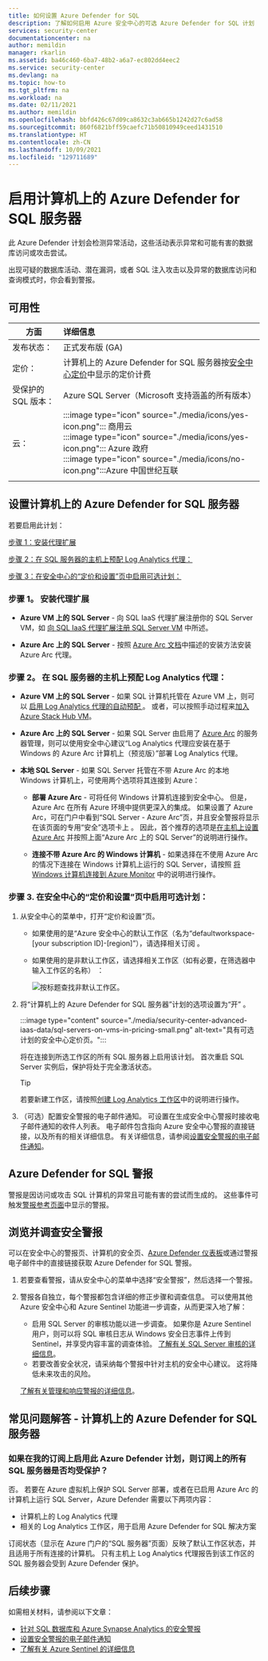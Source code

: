 ```yaml
---
title: 如何设置 Azure Defender for SQL
description: 了解如何启用 Azure 安全中心的可选 Azure Defender for SQL 计划
services: security-center
documentationcenter: na
author: memildin
manager: rkarlin
ms.assetid: ba46c460-6ba7-48b2-a6a7-ec802dd4eec2
ms.service: security-center
ms.devlang: na
ms.topic: how-to
ms.tgt_pltfrm: na
ms.workload: na
ms.date: 02/11/2021
ms.author: memildin
ms.openlocfilehash: bbfd426c67d09ca8632c3ab665b1242d27c6ad58
ms.sourcegitcommit: 860f6821bff59caefc71b50810949ceed1431510
ms.translationtype: HT
ms.contentlocale: zh-CN
ms.lasthandoff: 10/09/2021
ms.locfileid: "129711689"
---
```

# <a name="enable-azure-defender-for-sql-servers-on-machines"></a>启用计算机上的 Azure Defender for SQL 服务器 

此 Azure Defender 计划会检测异常活动，这些活动表示异常和可能有害的数据库访问或攻击尝试。

出现可疑的数据库活动、潜在漏洞，或者 SQL 注入攻击以及异常的数据库访问和查询模式时，你会看到警报。

## <a name="availability"></a>可用性

|方面|详细信息|
|----|:----|
|发布状态：|正式发布版 (GA)|
|定价：|计算机上的 Azure Defender for SQL 服务器按[安全中心定价](https://azure.microsoft.com/pricing/details/security-center/)中显示的定价计费|
|受保护的 SQL 版本：|Azure SQL Server（Microsoft 支持涵盖的所有版本）|
|云：|:::image type="icon" source="./media/icons/yes-icon.png"::: 商用云<br>:::image type="icon" source="./media/icons/yes-icon.png"::: Azure 政府<br>:::image type="icon" source="./media/icons/no-icon.png":::Azure 中国世纪互联|
|||

## <a name="set-up-azure-defender-for-sql-servers-on-machines"></a>设置计算机上的 Azure Defender for SQL 服务器

若要启用此计划：

[步骤 1：安装代理扩展](#step-1-install-the-agent-extension)

[步骤 2：在 SQL 服务器的主机上预配 Log Analytics 代理：](#step-2-provision-the-log-analytics-agent-on-your-sql-servers-host)

[步骤 3：在安全中心的“定价和设置”页中启用可选计划：](#step-3-enable-the-optional-plan-in-security-centers-pricing-and-settings-page)


### <a name="step-1-install-the-agent-extension"></a>步骤 1。 安装代理扩展

- **Azure VM 上的 SQL Server** - 向 SQL IaaS 代理扩展注册你的 SQL Server VM，如 [向 SQL IaaS 代理扩展注册 SQL Server VM](../azure-sql/virtual-machines/windows/sql-agent-extension-manually-register-single-vm.md) 中所述。

- **Azure Arc 上的 SQL Server** - 按照 [Azure Arc 文档](../azure-arc/servers/manage-vm-extensions.md)中描述的安装方法安装 Azure Arc 代理。

### <a name="step-2-provision-the-log-analytics-agent-on-your-sql-servers-host"></a>步骤 2。 在 SQL 服务器的主机上预配 Log Analytics 代理：

- **Azure VM 上的 SQL Server** - 如果 SQL 计算机托管在 Azure VM 上，则可以 [启用 Log Analytics 代理的自动预配 <a name="auto-provision-mma"></a>](security-center-enable-data-collection.md#auto-provision-mma)。 或者，可以按照手动过程来[加入 Azure Stack Hub VM](quickstart-onboard-machines.md?pivots=azure-portal#onboard-your-azure-stack-hub-vms)。
- **Azure Arc 上的 SQL Server** - 如果 SQL Server 由启用了 [Azure Arc](../azure-arc/index.yml) 的服务器管理，则可以使用安全中心建议“Log Analytics 代理应安装在基于 Windows 的 Azure Arc 计算机上（预览版）”部署 Log Analytics 代理。

- **本地 SQL Server** - 如果 SQL Server 托管在不带 Azure Arc 的本地 Windows 计算机上，可使用两个选项将其连接到 Azure：
    
    - **部署 Azure Arc** - 可将任何 Windows 计算机连接到安全中心。 但是，Azure Arc 在所有 Azure 环境中提供更深入的集成。 如果设置了 Azure Arc，可在门户中看到“SQL Server - Azure Arc”页，并且安全警报将显示在该页面的专用“安全”选项卡上 。 因此，首个推荐的选项是[在主机上设置 Azure Arc](../azure-arc/servers/onboard-portal.md#install-and-validate-the-agent-on-windows) 并按照上面“Azure Arc 上的 SQL Server”的说明进行操作。
        
    - **连接不带 Azure Arc 的 Windows 计算机** - 如果选择在不使用 Azure Arc 的情况下连接在 Windows 计算机上运行的 SQL Server，请按照 [将 Windows 计算机连接到 Azure Monitor](../azure-monitor/agents/agent-windows.md) 中的说明进行操作。


### <a name="step-3-enable-the-optional-plan-in-security-centers-pricing-and-settings-page"></a>步骤 3. 在安全中心的“定价和设置”页中启用可选计划：

1. 从安全中心的菜单中，打开“定价和设置”页。

    - 如果使用的是“Azure 安全中心的默认工作区（名为“defaultworkspace-[your subscription ID]-[region]”），请选择相关订阅 。

    - 如果使用的是非默认工作区，请选择相关工作区（如有必要，在筛选器中输入工作区的名称） ：

        ![按标题查找非默认工作区。](./media/security-center-advanced-iaas-data/pricing-and-settings-workspaces.png)

1. 将“计算机上的 Azure Defender for SQL 服务器”计划的选项设置为“开” 。 

    :::image type="content" source="./media/security-center-advanced-iaas-data/sql-servers-on-vms-in-pricing-small.png" alt-text="具有可选计划的安全中心定价页。":::

    将在连接到所选工作区的所有 SQL 服务器上启用该计划。 首次重启 SQL Server 实例后，保护将处于完全激活状态。

    >[!TIP] 
    > 若要新建工作区，请按照[创建 Log Analytics 工作区](../azure-monitor/logs/quick-create-workspace.md)中的说明进行操作。


1. （可选）配置安全警报的电子邮件通知。 
    可设置在生成安全中心警报时接收电子邮件通知的收件人列表。 电子邮件包含指向 Azure 安全中心警报的直接链接，以及所有的相关详细信息。 有关详细信息，请参阅[设置安全警报的电子邮件通知](security-center-provide-security-contact-details.md)。


## <a name="azure-defender-for-sql-alerts"></a>Azure Defender for SQL 警报
警报是因访问或攻击 SQL 计算机的异常且可能有害的尝试而生成的。 这些事件可触发[警报参考页面](alerts-reference.md#alerts-sql-db-and-warehouse)中显示的警报。

## <a name="explore-and-investigate-security-alerts"></a>浏览并调查安全警报

可以在安全中心的警报页、计算机的安全页、[Azure Defender 仪表板](azure-defender-dashboard.md)或通过警报电子邮件中的直接链接获取 Azure Defender for SQL 警报。

1. 若要查看警报，请从安全中心的菜单中选择“安全警报”，然后选择一个警报。

1. 警报各自独立，每个警报都包含详细的修正步骤和调查信息。 可以使用其他 Azure 安全中心和 Azure Sentinel 功能进一步调查，从而更深入地了解：

    * 启用 SQL Server 的审核功能以进一步调查。 如果你是 Azure Sentinel 用户，则可以将 SQL 审核日志从 Windows 安全日志事件上传到 Sentinel，并享受内容丰富的调查体验。 [了解有关 SQL Server 审核的详细信息](/sql/relational-databases/security/auditing/create-a-server-audit-and-server-audit-specification?preserve-view=true&view=sql-server-ver15)。
    * 若要改善安全状况，请采纳每个警报中针对主机的安全中心建议。 这将降低未来攻击的风险。 

    [了解有关管理和响应警报的详细信息](security-center-managing-and-responding-alerts.md)。


## <a name="faq---azure-defender-for-sql-servers-on-machines"></a>常见问题解答 - 计算机上的 Azure Defender for SQL 服务器

### <a name="if-i-enable-this-azure-defender-plan-on-my-subscription-are-all-sql-servers-on-the-subscription-protected"></a>如果在我的订阅上启用此 Azure Defender 计划，则订阅上的所有 SQL 服务器是否均受保护？ 

否。 若要在 Azure 虚拟机上保护 SQL Server 部署，或者在已启用 Azure Arc 的计算机上运行 SQL Server，Azure Defender 需要以下两项内容：

- 计算机上的 Log Analytics 代理 
- 相关的 Log Analytics 工作区，用于启用 Azure Defender for SQL 解决方案 

订阅状态（显示在 Azure 门户的“SQL 服务器”页面）反映了默认工作区状态，并且适用于所有连接的计算机。 只有主机上 Log Analytics 代理报告到该工作区的 SQL 服务器会受到 Azure Defender 保护。 




## <a name="next-steps"></a>后续步骤

如需相关材料，请参阅以下文章：

- [针对 SQL 数据库和 Azure Synapse Analytics 的安全警报](alerts-reference.md#alerts-sql-db-and-warehouse)
- [设置安全警报的电子邮件通知](security-center-provide-security-contact-details.md)
- [了解有关 Azure Sentinel 的详细信息](../sentinel/index.yml)

